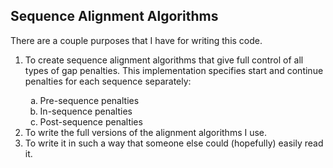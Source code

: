 <html>
  <h2>Sequence Alignment Algorithms</h2>

  <p>There are a couple purposes that I have for writing this code.</p>

  <ol>
    <li>To create sequence alignment algorithms that give full control of all types of gap penalties. This implementation specifies start and continue penalties for each sequence separately:</li>
    <ol type="a">
      <li>Pre-sequence penalties</li>
      <li>In-sequence penalties</li>
      <li>Post-sequence penalties</li>
    </ol>
    <li>To write the full versions of the alignment algorithms I use.</li>
    <li>To write it in such a way that someone else could (hopefully) easily read it.</li>
  </ol>
</html>

